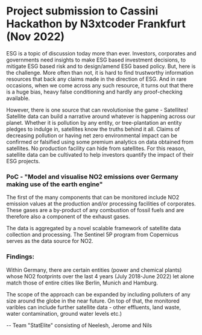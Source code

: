 # Project submission to Cassini Hackathon by N3xtcoder Frankfurt (Nov 2022)


ESG is a topic of discussion today more than ever. Investors, corporates and governments need insights to make ESG based investment decisions, to mitigate ESG based risk and to design/amend ESG based policy. But, here is the challenge. More often than not, it is hard to find trustworthy information resources that back any claims made in the direction of ESG. And in rare occasions, when we come across any such resource, it turns out that there is a huge bias, heavy false conditioning and hardly any proof-checking available.

However, there is one source that can revolutionise the game - Satellites! 
Satellite data can build a narrative around whatever is happening across our planet. Whether it is pollution by any entity, or tree-plantation an entity pledges to indulge in, satellites know the truths behind it all. Claims of decreasing pollution or having net zero environmental impact can be confirmed or falsified using some premium analytics on data obtained from satellites. No production facility can hide from satellites. For this reason, satellite data can be cultivated to help investors quantify the impact of their ESG projects. 


### PoC - "Model and visualise NO2 emissions over Germany making use of the earth engine"

The first of the many components that can be monitored include NO2 emission values at the production and/or processing facilities of corporates. These gases are a by-product of any combustion of fossil fuels and are therefore also a component of the exhaust gases. 

The data is aggregated by a novel scalable framework of satellite data collection and processing. The Sentinel 5P program from Copernicus serves as the data source for NO2.

### Findings:

Within Germany, there are certain entities (power and chemical plants) whose NO2 footprints over the last 4 years (July 2018-June 2022) let alone match those of entire cities like Berlin, Munich and Hamburg.

The scope of the approach can be expanded by including polluters of any size around the globe in the near future. On top of that, the monitored varibles can include further satellite data - other effluents, land waste, water contamination, ground water levels etc.)


-- Team "StatElite" consisting of Neelesh, Jerome and Nils
